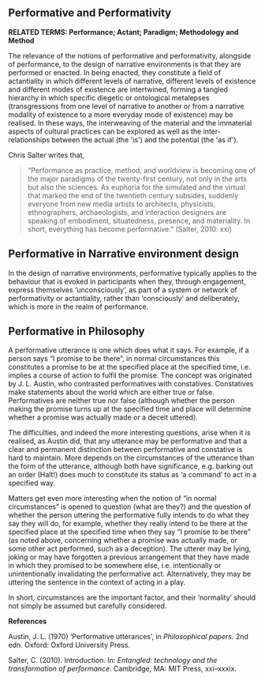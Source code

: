 ## Performative and Performativity

**RELATED TERMS: Performance; Actant; Paradigm; Methodology and Method**

The relevance of the notions of performative and performativity, alongside of performance, to the design of narrative environments is that they are performed or enacted. In being enacted, they constitute a field of actantiality in which different levels of narrative, different levels of existence and different modes of existence are intertwined, forming a tangled hierarchy in which specific diegetic or ontological metalepses (transgressions from one level of narrative to another or from a narrative modality of existence to a more everyday mode of existence) may be realised. In these ways, the interweaving of the material and the immaterial aspects of cultural practices can be explored as well as the inter-relationships between the actual (the 'is') and the potential (the 'as if').

Chris Salter writes that, 

>“Performance as practice, method, and worldview is becoming one of the major paradigms of the twenty-first century, not only in the arts but also the sciences. As euphoria for the simulated and the virtual that marked the end of the twentieth century subsides, suddenly everyone from new media artists to architects, physicists, ethnographers, archaeologists, and interaction designers are speaking of embodiment, situatedness, presence, and materiality. In short, everything has become performative.” (Salter, 2010: xxi)

## Performative in Narrative environment design

In the design of narrative environments, performative typically applies to the behaviour that is evoked in participants when they, through engagement, express themselves ‘unconsciously’, as part of a system or network of performativity or actantiality, rather than ‘consciously’ and deliberately, which is more in the realm of performance.

## Performative in Philosophy

A performative utterance is one which does what it says. For example, if a person says “I promise to be there”, in normal circumstances this constitutes a promise to be at the specified place at the specified time, i.e. implies a course of action to fulfil the promise. The concept was originated by J. L. Austin, who contrasted performatives with constatives. Constatives make statements about the world which are either true or false. Performatives are neither true nor false (although whether the person making the promise turns up at the specified time and place will determine whether a promise was actually made or a deceit uttered).

The difficulties, and indeed the more interesting questions, arise when it is realised, as Austin did, that any utterance may be performative and that a clear and permanent distinction between performative and constative is hard to maintain. More depends on the circumstances of the utterance than the form of the utterance, although both have significance, e.g. barking out an order (Halt!) does much to constitute its status as ‘a command’ to act in a specified way.

Matters get even more interesting when the notion of “in normal circumstances” is opened to question (what are they?) and the question of whether the person uttering the performative fully intends to do what they say they will do, for example, whether they really intend to be there at the specified place at the specified time when they say “I promise to be there” (as noted above, concerning whether a promise was actually made, or some other act performed, such as a deception). The utterer may be lying, joking or may have forgotten a previous arrangement that they have made in which they promised to be somewhere else, i.e. intentionally or unintentionally invalidating the performative act. Alternatively, they may be uttering the sentence in the context of acting in a play.

In short, circumstances are the important factor, and their ‘normality’ should not simply be assumed but carefully considered.

**References**

Austin, J. L. (1970) ‘Performative utterances’, in _Philosophical papers_. 2nd edn. Oxford: Oxford University Press.

Salter, C. (2010). Introduction. In: _Entangled: technology and the transformation of performance_. Cambridge, MA: MIT Press, xxi–xxxix.


